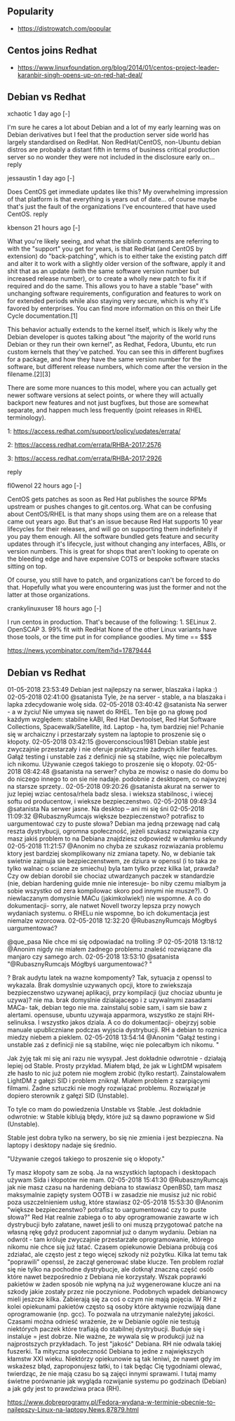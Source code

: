 ## Popularity

- https://distrowatch.com/popular

## Centos joins Redhat

- https://www.linuxfoundation.org/blog/2014/01/centos-project-leader-karanbir-singh-opens-up-on-red-hat-deal/

## Debian vs Redhat
	
xchaotic 1 day ago [-]

I'm sure he cares a lot about Debian and a lot of my early learning was on Debian derivatives but I feel that the production server side world has largely standardised on RedHat. Non RedHat/CentOS, non-Ubuntu debian distros are probably a distant fifth in terms of business critical production server so no wonder they were not included in the disclosure early on...
reply

	
jessaustin 1 day ago [-]

Does CentOS get immediate updates like this? My overwhelming impression of that platform is that everything is years out of date... of course maybe that's just the fault of the organizations I've encountered that have used CentOS.
reply

	
kbenson 21 hours ago [-]

What you're likely seeing, and what the siblinb comments are referring to with the "support" you get for years, is that RedHat (and CentOS by extension) do "back-patching", which is to either take the existing patch diff and alter it to work with a slightly older version of the software, apply it and shit that as an update (with the same software version number but increased release number), or to create a wholly new patch to fix it if required and do the same.
This allows you to have a stable "base" with unchanging software requirements, configuration and features to work on for extended periods while also staying very secure, which is why it's favored by enterprises. You can find more information on this on their Life Cycle documentation.[1]

This behavior actually extends to the kernel itself, which is likely why the Debian developer is quotes talking about "the majority of the world runs Debian or they run their own kernel", as Redhat, Fedora, Ubuntu, etc run custom kernels that they've patched. You can see this in different bugfixes for a package, and how they have the same version number for the software, but different release numbers, which come after the version in the filename.[2][3]

There are some more nuances to this model, where you can actually get newer software versions at select points, or where they will actually backport new features and not just bugfixes, but those are somewhat separate, and happen much less frequently (point releases in RHEL terminology).

1: https://access.redhat.com/support/policy/updates/errata/

2: https://access.redhat.com/errata/RHBA-2017:2576

3: https://access.redhat.com/errata/RHBA-2017:2926

reply

	
fl0wenol 22 hours ago [-]

CentOS gets patches as soon as Red Hat publishes the source RPMs upstream or pushes changes to git.centos.org.
What can be confusing about CentOS/RHEL is that many shops using them are on a release that came out years ago. But that's an issue because Red Hat supports 10 year lifecycles for their releases, and will go on supporting them indefinitely if you pay them enough. All the software bundled gets feature and security updates through it's lifecycle, just without changing any interfaces, ABIs, or version numbers. This is great for shops that aren't looking to operate on the bleeding edge and have expensive COTS or bespoke software stacks sitting on top.

Of course, you still have to patch, and organizations can't be forced to do that. Hopefully what you were encountering was just the former and not the latter at those organizations.

	
crankylinuxuser 18 hours ago [-]

I run centos in production. That's because of the following:
     1. SELinux 
     2. OpenSCAP
     3. 99% fit with RedHat
None of the other Linux variants have those tools, or the time put in for compliance goodies. My time == $$$

https://news.ycombinator.com/item?id=17879444

## Debian vs Redhat

01-05-2018 23:53:49
Debian jest najlepszy na serwer, blaszaka i lapka :)
02-05-2018 02:41:00
@satanista Tyle, że na server - stable, a na blaszaka i lapka zdecydowanie wolę sida.
02-05-2018 03:40:42
@satanista 
Na serwer - a w życiu! Nie umywa się nawet do RHEL. Ten bije go na głowę pod każdym względem: stabilne kABI, Red Hat Devtoolset, Red Hat Software Collections, Spacewalk/Satellite, itd. 
Laptop - ha, tym bardziej nie! Pchanie się w archaiczny i przestarzały system na laptopie to proszenie się o kłopoty.
02-05-2018 03:42:15
@overconscious1981 
Debian stable jest zwyczajnie przestarzały i nie oferuje praktycznie żadnych killer features. Gałąź testing i unstable zaś z definicji nie są stabilne, więc nie polecałbym ich nikomu. Używanie czegoś takiego to proszenie się o kłopoty.
02-05-2018 08:42:48
@satanista na serwer? chyba ze mowisz o nasie do domu bo do niczego innego to on sie nie nadaje. podobnie z desktopem, co najwyzej na starsze sprzety..
02-05-2018 09:20:26
@satanista 
akurat na serwer to juz lepiej wziac centosa/rhela badz slesa. 
i wieksza stabilnosc, i wiecej softu od producentow, i wieksze bezpieczenstwo.
02-05-2018 09:49:34
@satanista Na serwer jasne. Na desktop – ani mi się śni
02-05-2018 11:09:32
@RubasznyRumcajs większe bezpieczenstwo? potrafisz to uargumentować czy to puste słowa? Debian ma jedną przewagę nad całą reszta dystrybucji, ogromna społeczność, jeżeli szukasz rozwiązania czy masz jakiś problem to na Debiana znajdziesz odpowiedź w ułamku sekundy
02-05-2018 11:21:57
@Anonim no chyba ze szukasz rozwiazania problemu ktory jest bardziej skomplikowany niz zmiana tapety. 
No, w debianie tak swietnie zajmuja sie bezpieczenstwem, ze dziura w openssl (i to taka ze tylko walnac o sciane ze smiechu) byla tam tylko przez kilka lat, prawda? Czy ow debian dorobil sie chociaz utwardzanych paczek w standardzie (nie, debian hardening guide mnie nie interesuje- bo niby czemu mialbym ja sobie wszystko od zera kompilowac skoro pod innymi nie musze?). O niewlaczanym domyslnie MACu (jakimkolwiek!) nie wspomne. 
A co do dokumentacji- sorry, ale natwet Novell tworzy lepsza przy nowych wydaniach systemu. o RHELu nie wspomne, bo ich dokumentacja jest niemalze wzorcowa.
02-05-2018 12:32:20
@RubasznyRumcajs Mógłbyś uargumentować? 

@que_pasa Nie chce mi się odpowiadać na trolling :P
02-05-2018 13:18:12
@Anonim nigdy nie miałem żadnego problemu znaleść rozwiązane dla manjaro czy samego arch.
02-05-2018 13:53:10
@satanista "@RubasznyRumcajs Mógłbyś uargumentować? " 

 ? 
Brak audytu latek na wazne kompomenty? Tak, sytuacja z openssl to wykazala. 
Brak domyslnie uzywanych opcji, ktore to zwiekszaja bezpieczenstwo uzywanej aplikacji, przy kompilacji (juz chociaz ubuntu je uzywa)? nie ma. 
brak domyslnie dzialajacego i z uzywalnymi zasadami MACa- tak, debian tego nie ma. zainstaluj sobie sam, i sam sie baw z alertami. opensuse, ubuntu uzywaja apparmora, wszystko ze stajni RH- selinuksa. I wszystko jakos dziala. 
A co do dokumentacji- obejrzyj sobie manuale upubliczniane podczas wyjscia dystrybucji. RH a debian to roznica miedzy niebem a pieklem.
02-05-2018 13:54:14
@Anonim "Gałąź testing i unstable zaś z definicji nie są stabilne, więc nie polecałbym ich nikomu. " 

 Jak żyję tak mi się ani razu nie wysypał. Jest dokładnie odwrotnie - działają lepiej od Stable. 
Prosty przykład. Miałem błąd, że jak w LightDM wpisałem złe hasło to nic już potem nie mogłem zrobić (tylko restart). Zainstalowałem LightDM z gałęzi SID i problem zniknął. 
Miałem problem z szarpiącymi filmami. Żadne sztuczki nie mogły rozwiązać problemu. Rozwiązał je dopiero sterownik z gałęzi SID (Unstable). 

To tyle co mam do powiedzenia Unstable vs Stable. Jest dokładnie odwrotnie: w Stable kiblują błędy, które już są dawno poprawione w Sid (Unstable). 

Stable jest dobra tylko na serwery, bo się nie zmienia i jest bezpieczna. Na laptopy i desktopy nadaje się średnio. 

 "Używanie czegoś takiego to proszenie się o kłopoty." 

Ty masz kłopoty sam ze sobą. Ja na wszystkich laptopach i desktopach używam Sida i kłopotów nie mam.
02-05-2018 15:41:30
@RubasznyRumcajs jak nie masz czasu na hardening debiana to stawiasz OpenBSD, tam masz maksymalnie zapięty system OOTB i w zasadzie nie musisz już nic robić poza uszczelnieniem usług, które stawiasz
02-05-2018 15:53:30
@Anonim 
"większe bezpieczenstwo? potrafisz to uargumentować czy to puste słowa?" 
Red Hat realnie zabiega o to aby oprogramowanie zawarte w ich dystrybucji było załatane, nawet jeśli to oni muszą przygotować patche na własną rękę gdyż producent zapomniał już o danym wydaniu. Debian na odwrót - tam króluje zwyczajnie przestarzałe oprogramowanie, którego nikomu nie chce się już łatać. Czasem opiekunowie Debiana próbują coś zdziałać, ale często jest z tego więcej szkody niż pożytku. Kilka lat temu tak "poprawili" openssl, że zaczął generować słabe klucze. Ten problem rozlał się nie tylko na pochodne dystrybucje, ale dotknął znaczną część osób które nawet bezpośrednio z Debiana nie korzystały. Wszak poprawki pakietów w żaden sposób nie wpłyną na już wygenerowane klucze ani na szkody jakie zostały przez nie poczynione. Podobnych wpadek debianowcy mieli jeszcze kilka. Zabierają się za coś o czym nie mają pojęcia. W RH z kolei opiekunami pakietów często są osoby które aktywnie rozwijają dane oprogramowanie (np. gcc). To pozwala na utrzymanie należytej jakości. Czasami można odnieść wrażenie, że w Debianie ogóle nie testują niektórych paczek które trafiają do stabilnej dystrybucji. Buduje się i instaluje = jest dobrze. Nie ważne, że wywala się w produkcji już na najprostszych przykładach. To jest "jakość" Debiana. RH nie odwala takiej fuszerki. 
Ta mityczna społeczność Debiana to jedne z największych kłamstw XXI wieku. Niektórzy opiekunowie są tak leniwi, że nawet gdy im wskażesz błąd, zaproponujesz łatki, to i tak będąc Cię tygodniami olewać, twierdząc, że nie mają czasu bo są zajęci innymi sprawami. I tutaj mamy świetne porównanie jak wygląda rozwijanie systemu po godzinach (Debian) a jak gdy jest to prawdziwa praca (RH).

https://www.dobreprogramy.pl/Fedora-wydana-w-terminie-obecnie-to-najlepszy-Linux-na-laptopy,News,87879.html

